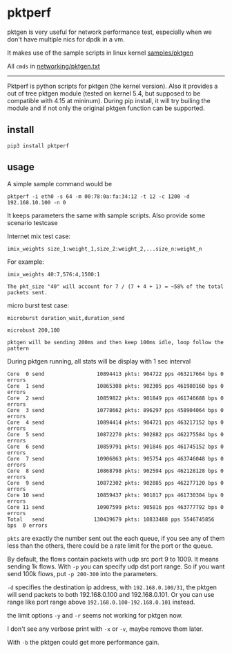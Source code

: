 # pktperf
pktgen is very useful for network performance test, especially when we don't have multiple nics for dpdk in a vm.

It makes use of the sample scripts in linux kernel [samples/pktgen](https://github.com/torvalds/linux/tree/master/samples/pktgen)

All ```cmds``` in [networking/pktgen.txt](https://www.kernel.org/doc/Documentation/networking/pktgen.txt)

---

Pktperf is python scripts for pktgen (the kernel version).
Also it provides a out of tree pktgen module (tested on kernel 5.4, but supposed to be compatible with 4.15 at mininum). During pip install, it will try builing the module and if not only the original pktgen function can be supported.


## install
```pip3 install pktperf```

## usage
A simple sample command would be 
```
pktperf -i eth0 -s 64 -m 00:78:0a:fa:34:12 -t 12 -c 1200 -d 192.168.10.100 -n 0
```


It keeps parameters the same with sample scripts.
Also provide some scenario testcase

Internet mix test case:

```imix_weights size_1:weight_1,size_2:weight_2,...size_n:weight_n```

For example: 
```
imix_weights 40:7,576:4,1500:1

The pkt_size "40" will account for 7 / (7 + 4 + 1) = ~58% of the total
packets sent.

```


micro burst test case:

```microburst duration_wait,duration_send```

```
microbust 200,100

pktgen will be sending 200ms and then keep 100ms idle, loop follow the pattern
```


During pktgen running, all stats will be display with 1 sec interval
```
Core  0 send                 10894413 pkts: 904722 pps 463217664 bps 0 errors
Core  1 send                 10865308 pkts: 902305 pps 461980160 bps 0 errors
Core  2 send                 10859822 pkts: 901849 pps 461746688 bps 0 errors
Core  3 send                 10778662 pkts: 896297 pps 458904064 bps 0 errors
Core  4 send                 10894414 pkts: 904721 pps 463217152 bps 0 errors
Core  5 send                 10872270 pkts: 902882 pps 462275584 bps 0 errors
Core  6 send                 10859791 pkts: 901846 pps 461745152 bps 0 errors
Core  7 send                 10906863 pkts: 905754 pps 463746048 bps 0 errors
Core  8 send                 10868798 pkts: 902594 pps 462128128 bps 0 errors
Core  9 send                 10872302 pkts: 902885 pps 462277120 bps 0 errors
Core 10 send                 10859437 pkts: 901817 pps 461730304 bps 0 errors
Core 11 send                 10907599 pkts: 905816 pps 463777792 bps 0 errors
Total   send                130439679 pkts: 10833488 pps 5546745856 bps  0 errors
```


```pkts``` are exactly the number sent out the each queue, if you see any of them less than
the others, there could be a rate limit for the port or the queue.


By default, the flows contain packets with udp src port 9 to 1009. It means sending
1k flows. With ```-p``` you can specify udp dst port range. So if you want send 100k
flows, put ```-p 200-300``` into the parameters.


```-d``` specifies the destination ip address, with ```192.168.0.100/31```, the pktgen will
send packets to both 192.168.0.100 and 192.168.0.101. Or you can use range like port range 
above ```192.168.0.100-192.168.0.101``` instead.


the limit options ```-y``` and ```-r``` seems not working for pktgen now.


I don't see any verbose print with ```-x``` or ```-v```, maybe remove them later.


With ```-b``` the pktgen could get more performance gain.